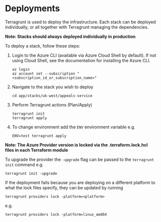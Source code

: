 Deployments
===========

Terragrunt is used to deploy the infrastructure. Each stack can be deployed individually, or all together with Terragrunt managing the dependencies.

**Note: Stacks should always deployed individually in production**

To deploy a stack, follow these steps:
1. Login to the Azure CLI (available via Azure Cloud Shell by default). If not using Cloud Shell, see the documentation for installing the Azure CLI.

   ```
   az login
   az account set --subscription "<subscription_id_or_subscription_name>"
   ```
2.  Navigate to the stack you wish to deploy
    ```
    cd app/stacks/uk-west/appeals-service
    ```
3.  Perform Terragrunt actions (Plan/Apply)
    ```
    terragrunt init
    terragrunt apply
    ```
4. To change environment add the `ENV` environment variable e.g.
   ```
   ENV=test terragrunt apply
   ```

**Note: The Azure Provider version is locked via the .terraform.lock.hcl files in each Terraform module**

To upgrade the provider the `-upgrade` flag can be passed to the `terragrunt init` command e.g.
```
terragrunt init -upgrade
```

If the deployment fails because you are deploying on a different platform to what the lock files specify, they can be updated by running
```
terragrunt providers lock -platform=<platform>
```

e.g.

```
terragrunt providers lock -platform=linux_amd64
```
